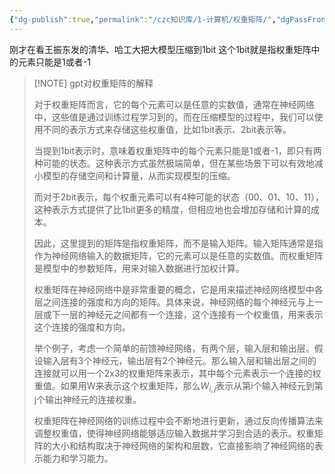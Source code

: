 ```yaml
---
{"dg-publish":true,"permalink":"/czc知识库/1-计算机/权重矩阵/","dgPassFrontmatter":true,"created":"2024-06-18T17:45:20.954+08:00","updated":"2024-12-08T12:27:33.538+08:00"}
---
```



刚才在看王振东发的清华、哈工大把大模型压缩到1bit
这个1bit就是指权重矩阵中的元素只能是1或者-1

>[!NOTE] gpt对权重矩阵的解释
>   
> 对于权重矩阵而言，它的每个元素可以是任意的实数值，通常在神经网络中，这些值是通过训练过程学习到的。而在压缩模型的过程中，我们可以使用不同的表示方式来存储这些权重值，比如1bit表示、2bit表示等。
> 
> 当提到1bit表示时，意味着权重矩阵中的每个元素只能是1或者-1，即只有两种可能的状态。这种表示方式虽然极端简单，但在某些场景下可以有效地减小模型的存储空间和计算量，从而实现模型的压缩。
> 
> 而对于2bit表示，每个权重元素可以有4种可能的状态（00、01、10、11），这种表示方式提供了比1bit更多的精度，但相应地也会增加存储和计算的成本。
> 
> 因此，这里提到的矩阵是指权重矩阵，而不是输入矩阵。输入矩阵通常是指作为神经网络输入的数据矩阵，它的元素可以是任意的实数值。而权重矩阵是模型中的参数矩阵，用来对输入数据进行加权计算。
> 
> 权重矩阵在神经网络中是非常重要的概念，它是用来描述神经网络模型中各层之间连接的强度和方向的矩阵。具体来说，神经网络的每个神经元与上一层或下一层的神经元之间都有一个连接，这个连接有一个权重值，用来表示这个连接的强度和方向。
> 
> 举个例子，考虑一个简单的前馈神经网络，有两个层，输入层和输出层。假设输入层有3个神经元，输出层有2个神经元。那么输入层和输出层之间的连接就可以用一个2x3的权重矩阵来表示，其中每个元素表示一个连接的权重值。如果用W来表示这个权重矩阵，那么$W_{i,j}$表示从第i个输入神经元到第j个输出神经元的连接权重。
> 
> 权重矩阵在神经网络的训练过程中会不断地进行更新，通过反向传播算法来调整权重值，使得神经网络能够适应输入数据并学习到合适的表示。权重矩阵的大小和结构取决于神经网络的架构和层数，它直接影响了神经网络的表示能力和学习能力。
